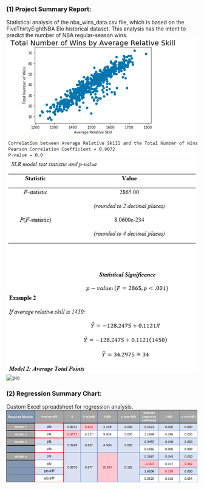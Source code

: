 ### (1) Project Summary Report:
Statistical analysis of the nba_wins_data.csv file, which is based on the FiveThirtyEightNBA Elo historical dataset. This analysis has the intent to predict the number of NBA regular-season wins. 
![pic](images/Picture1.png)
![pic](images/Picture2.png)
![pic](images/Picture3.png)
![pic](images/Picture4.png)

### (2) Regression Summary Chart:
Custom Excel spreadsheet for regression analysis.
![pic](images/chart.png)